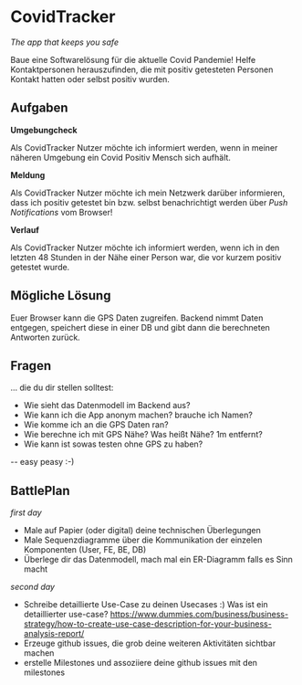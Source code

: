 CovidTracker
=============

_The app that keeps you safe_


Baue eine Softwarelösung für die aktuelle Covid Pandemie! Helfe Kontaktpersonen herauszufinden, die mit positiv getesteten Personen Kontakt hatten oder selbst positiv wurden.

Aufgaben
--------

**Umgebungcheck**

Als CovidTracker Nutzer möchte ich informiert werden, wenn in meiner näheren Umgebung ein Covid Positiv Mensch sich aufhält.


**Meldung**

Als CovidTracker Nutzer möchte ich mein Netzwerk darüber informieren, dass ich positiv getestet bin bzw. selbst benachrichtigt werden über _Push Notifications_ vom Browser!


**Verlauf**

Als CovidTracker Nutzer möchte ich informiert werden, wenn ich in den letzten 48 Stunden in der Nähe einer Person war, die vor kurzem positiv getestet wurde.


Mögliche Lösung
---------------

Euer Browser kann die GPS Daten zugreifen. Backend nimmt Daten entgegen, speichert diese in einer DB und gibt dann die berechneten Antworten zurück. 


Fragen
-------

... die du dir stellen solltest:

- Wie sieht das Datenmodell im Backend aus?
- Wie kann ich die App anonym machen? brauche ich Namen? 
- Wie komme ich an die GPS Daten ran?
- Wie berechne ich mit GPS Nähe? Was heißt Nähe? 1m entfernt? 
- Wie kann ist sowas testen ohne GPS zu haben?



 -- easy peasy :-)   
 
 
BattlePlan
----------
 
*first day*

- Male auf Papier (oder digital) deine technischen Überlegungen
- Male Sequenzdiagramme über die Kommunikation der einzelen Komponenten (User, FE, BE, DB)
- Überlege dir das Datenmodell, mach mal ein ER-Diagramm falls es Sinn macht
 
*second day*
- Schreibe detaillierte Use-Case zu deinen Usecases :) Was ist ein detaillierter use-case? https://www.dummies.com/business/business-strategy/how-to-create-use-case-description-for-your-business-analysis-report/
- Erzeuge github issues, die grob deine weiteren Aktivitäten sichtbar machen
- erstelle Milestones und assoziiere deine github issues mit den milestones

 
